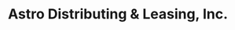 ---
title: "Astro Distributing & Leasing, Inc."
url: /phoenix/astro-distributing-und-leasing-inc/
shop: Haushaltsgeräte
---